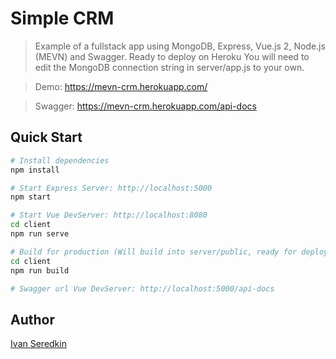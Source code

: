 # Simple CRM

> Example of a fullstack app using MongoDB, Express, Vue.js 2, Node.js (MEVN) and Swagger.
Ready to deploy on Heroku
You will need to edit the MongoDB connection string in server/app.js to your own.


>Demo: https://mevn-crm.herokuapp.com/

>Swagger: https://mevn-crm.herokuapp.com/api-docs

## Quick Start

```bash
# Install dependencies
npm install

# Start Express Server: http://localhost:5000
npm start

# Start Vue DevServer: http://localhost:8080
cd client
npm run serve

# Build for production (Will build into server/public, ready for deployment)
cd client
npm run build

# Swagger url Vue DevServer: http://localhost:5000/api-docs
```

## Author

[Ivan Seredkin](https://www.facebook.com/ivan.seredkin)
